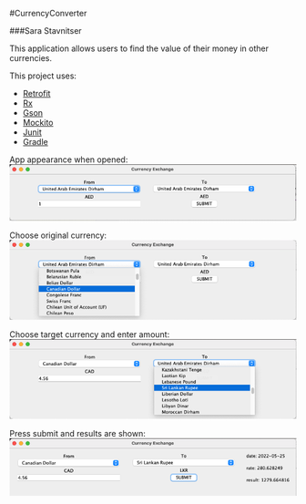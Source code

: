 #CurrencyConverter

###Sara Stavnitser

This application allows users to find the value of their money in other currencies.

This project uses:
- [Retrofit](https://square.github.io/retrofit/)
- [Rx](https://github.com/ReactiveX/RxJava)
- [Gson](https://github.com/google/gson)
- [Mockito](https://site.mockito.org/)
- [Junit](https://junit.org/junit5/)
- [Gradle](https://gradle.org/)

App appearance when opened:
![opening page](screenshots/appOpenScreen1.png)

Choose original currency:
![chooseFrom](screenshots/chooseFrom2.png)

Choose target currency and enter amount:
![chooseToAndEnterAmount](screenshots/chooseToAndEnterAmount3.png)

Press submit and results are shown:
![submitAndResults](screenshots/submitAndResults4.png)